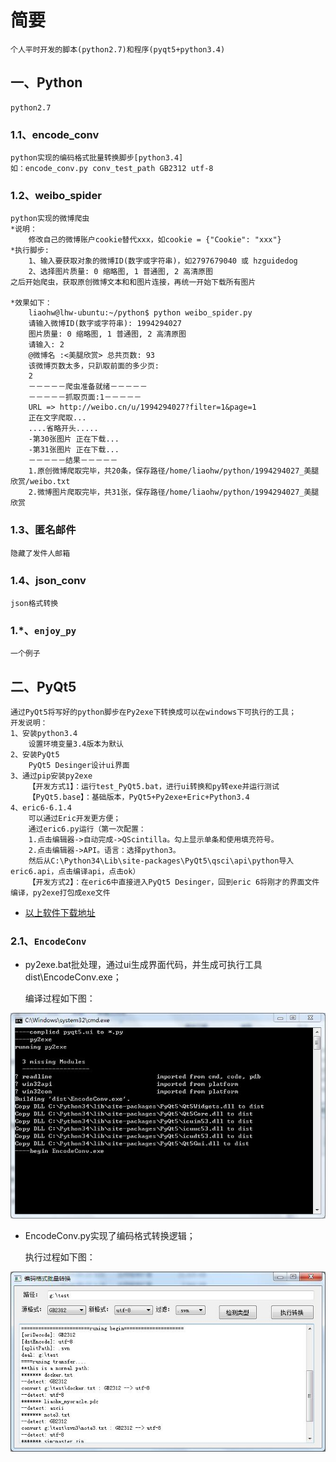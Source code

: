 # 简要
    个人平时开发的脚本(python2.7)和程序(pyqt5+python3.4)
## 一、Python
    python2.7

### 1.1、encode_conv
    python实现的编码格式批量转换脚步[python3.4]
    如：encode_conv.py conv_test_path GB2312 utf-8

### 1.2、weibo_spider

    python实现的微博爬虫
    *说明：
        修改自己的微博账户cookie替代xxx，如cookie = {"Cookie": "xxx"}
    *执行脚步:
        1、输入要获取对象的微博ID(数字或字符串)，如2797679040 或 hzguidedog
        2、选择图片质量: 0 缩略图, 1 普通图, 2 高清原图
    之后开始爬虫，获取原创微博文本和和图片连接，再统一开始下载所有图片
        
    *效果如下：
        liaohw@lhw-ubuntu:~/python$ python weibo_spider.py
        请输入微博ID(数字或字符串): 1994294027
        图片质量: 0 缩略图, 1 普通图, 2 高清原图
        请输入: 2
        @微博名 :<美腿欣赏> 总共页数: 93
        该微博页数太多，只趴取前面的多少页: 
        2
        －－－－－爬虫准备就绪－－－－－
        －－－－－抓取页面:1－－－－－
        URL => http://weibo.cn/u/1994294027?filter=1&page=1
        正在文字爬取...
        ....省略开头.....
        -第30张图片 正在下载...
        -第31张图片 正在下载...
        －－－－－结果－－－－－
        1.原创微博爬取完毕，共20条，保存路径/home/liaohw/python/1994294027_美腿欣赏/weibo.txt
        2.微博图片爬取完毕，共31张，保存路径/home/liaohw/python/1994294027_美腿欣赏

### 1.3、匿名邮件
    隐藏了发件人邮箱

### 1.4、json_conv
    json格式转换

### 1.*、`enjoy_py`
    一个例子

## 二、PyQt5
    通过PyQt5将写好的python脚步在Py2exe下转换成可以在windows下可执行的工具；
    开发说明：
    1、安装python3.4
        设置环境变量3.4版本为默认
    2、安装PyQt5
        PyQt5 Desinger设计ui界面
    3、通过pip安装py2exe
        【开发方式1】：运行test_PyQt5.bat，进行ui转换和py转exe并运行测试
        【PyQt5.base】：基础版本，PyQt5+Py2exe+Eric+Python3.4
    4、eric6-6.1.4
        可以通过Eric开发更方便；
        通过eric6.py运行（第一次配置：
        1.点击编辑器->自动完成->QScintilla。勾上显示单条和使用填充符号。
        2.点击编辑器->API。语言：选择python3。
        然后从C:\Python34\Lib\site-packages\PyQt5\qsci\api\python导入eric6.api，点击编译api，点击ok）
        【开发方式2】：在eric6中直接进入PyQt5 Desinger，回到eric 6将刚才的界面文件编译，py2exe打包成exe文件
    

* [以上软件下载地址](http://pan.baidu.com/s/1c1GVhgk "百度云盘")


### 2.1、`EncodeConv`
* py2exe.bat批处理，通过ui生成界面代码，并生成可执行工具dist\EncodeConv.exe；

    编译过程如下图：

![py2exe.bat批处理](https://github.com/liaohw/Python/blob/master/EncodeConv/res/py2exe.jpg)

* EncodeConv.py实现了编码格式转换逻辑；

    执行过程如下图：

![EncodeConv.exe执行](https://github.com/liaohw/Python/blob/master/EncodeConv/res/runExe.jpg)



